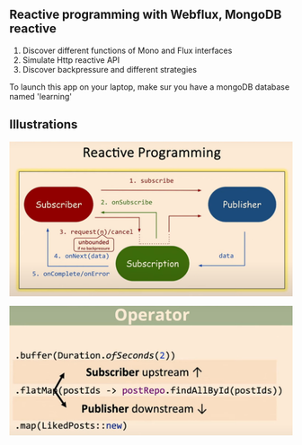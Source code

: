 ## Reactive programming with Webflux, MongoDB reactive

1) Discover different functions of Mono and Flux interfaces
2) Simulate Http reactive API
3) Discover backpressure and different strategies

To launch this app on your laptop, make sur you have a mongoDB database named 'learning' 

## Illustrations

![Description de l'image](./docs/reactive-schema.png)


![Description de l'image](./docs/reactive-operator-sample.png)